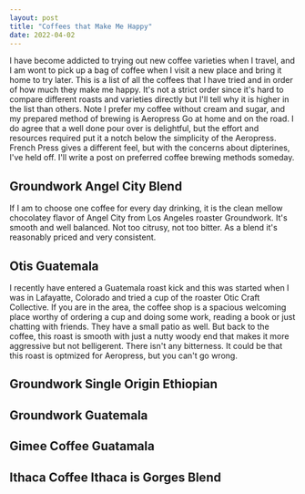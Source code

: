 ```yaml
---
layout: post
title: "Coffees that Make Me Happy"
date: 2022-04-02
---
```

I have become addicted to trying out new coffee varieties when I travel, and I am wont to pick up a bag of coffee when I visit a new place and bring it home to try later. This is a list of all the coffees that I have tried and in order of how much they make me happy. It's not a strict order since it's hard to compare different roasts and varieties directly but I'll tell why it is higher in the list than others. Note I prefer my coffee without cream and sugar, and my prepared method of brewing is Aeropress Go at home and on the road. I do agree that a well done pour over is delightful, but the effort and resources required put it a notch below the simplicity of the Aeropress. French Press gives a different feel, but with the concerns about dipterines, I've held off. I'll write a post on preferred coffee brewing methods someday. 

## Groundwork Angel City Blend

If I am to choose one coffee for every day drinking, it is the clean mellow chocolatey flavor of Angel City from Los Angeles roaster Groundwork. It's smooth and well balanced. Not too citrusy, not too bitter. As a blend it's reasonably priced and very consistent. 

## Otis Guatemala

I recently have entered a Guatemala roast kick and this was started when I was in Lafayatte, Colorado and tried a cup of the roaster Otic Craft Collective. If you are in the area, the coffee shop is a spacious welcoming place worthy of ordering a cup and doing some work, reading a book or just chatting with friends. They have a small patio as well. But back to the coffee, this roast is smooth with just a nutty woody end that makes it more aggressive but not belligerent. There isn't any bitterness. It could be that this roast is optmized for Aeropress, but you can't go wrong. 

## Groundwork Single Origin Ethiopian

## Groundwork Guatemala

## Gimee Coffee Guatamala

## Ithaca Coffee Ithaca is Gorges Blend
